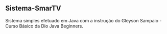 ## Sistema-SmarTV

Sistema simples efetuado em Java com a instrução do Gleyson Sampaio - Curso Básico da Dio Java Beginners.

